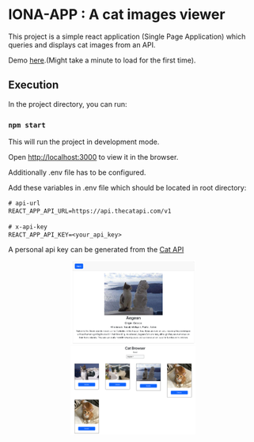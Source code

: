 # IONA-APP : A cat images viewer

This project is a simple react application (Single Page Application) which queries and displays cat images from an API.

Demo [here].(Might take a minute to load for the first time).

## Execution

In the project directory, you can run:

### `npm start`

This will run the project in development mode.

Open [http://localhost:3000](http://localhost:3000) to view it in the browser.

Additionally .env file has to be configured.

Add these variables in .env file which should be located in root directory:

```
# api-url
REACT_APP_API_URL=https://api.thecatapi.com/v1

# x-api-key
REACT_APP_API_KEY=<your_api_key>
```

A personal api key can be generated from the [Cat API]

<p  align="center">
<img  class="img-fluid"  src="https://github.com/Philosh/IONA-APP/blob/master/public/assets/images/image1.jpg?raw=true"  alt="drawing"  width="50%"/>
<img  class="img-fluid"
src="https://github.com/Philosh/IONA-APP/blob/master/public/assets/images/image2.jpg?raw=true"  alt="drawing"  width="50%"/>
</p>

[Cat API]:<[https://docs.thecatapi.com/](https://docs.thecatapi.com/)>
[here]:<[https://iona-app.fly.dev/]>
